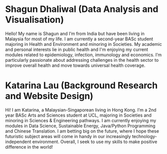 

# Shagun Dhaliwal (Data Analysis and Visualisation)
Hello! My name is Shagun and I’m from India but have been living in Malaysia for most of my life. I am currently a second-year BASc student majoring in Health and Environment and minoring in Societies. My academic and personal interests lie in public health and I'm enjoying my current modules related to epidemiology, infection, immunology and economics. I’m particularly passionate about addressing challenges in the health sector to improve overall health and move towards universal health coverage.

# Katarina Lau  (Background Research and Website Design)
Hi! I am Katarina, a Malaysian-Singaporean living in Hong Kong. I’m a 2nd year BASc Arts and Sciences student at UCL, majoring in Societies and minoring in Sciences & Engineering pathways. I am currently enjoying my modules in Data Science, Sustainable Energy, Java/Python Programming and Chinese Translation. I am betting big on the future, where I hope these futuristic subject areas will come in handy in our increasingly technology-independent environment. Overall, I seek to use my skills to make positive difference in the world!

